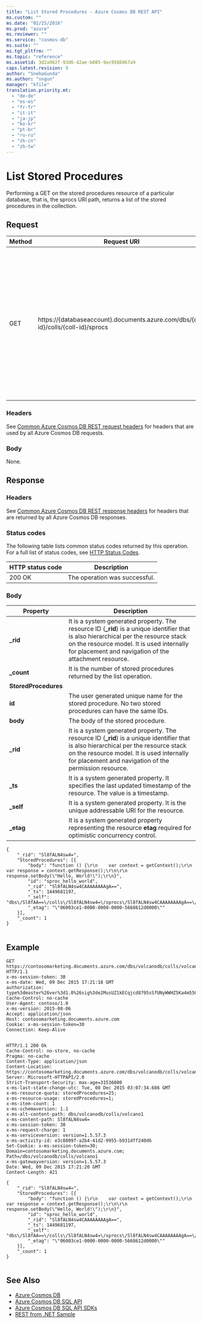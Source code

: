 ```yaml
---
title: "List Stored Procedures - Azure Cosmos DB REST API"
ms.custom: ""
ms.date: "02/25/2016"
ms.prod: "azure"
ms.reviewer: ""
ms.service: "cosmos-db"
ms.suite: ""
ms.tgt_pltfrm: ""
ms.topic: "reference"
ms.assetid: 3d2a982f-93d6-42ae-b085-9ec9586967a9
caps.latest.revision: 9
author: "SnehaGunda"
ms.author: "sngun"
manager: "kfile"
translation.priority.mt: 
  - "de-de"
  - "es-es"
  - "fr-fr"
  - "it-it"
  - "ja-jp"
  - "ko-kr"
  - "pt-br"
  - "ru-ru"
  - "zh-cn"
  - "zh-tw"
---
```

# List Stored Procedures
  Performing a GET on the stored procedures resource of a particular database, that is, the sprocs URI path, returns a list of the stored procedures in the collection.  
  
## Request  
  
|Method|Request URI|Description|  
|------------|-----------------|-----------------|  
|GET|https://{databaseaccount}.documents.azure.com/dbs/{db-id}/colls/{coll-id}/sprocs|Note that the {databaseaccount} is the name of the Azure Cosmos DB account created under your subscription. The {db-id} value is the user generated name/ID of the database where the stored procedures reside, not the system generated ID (rid). The {coll-id} value is the name of the collection where the stored procedures reside.|  
  
### Headers  
 See [Common Azure Cosmos DB REST request headers](common-cosmosdb-rest-request-headers.md) for headers that are used by all Azure Cosmos DB requests.  
  
### Body  
 None.  
  
## Response  
  
### Headers  
 See [Common Azure Cosmos DB REST response headers](common-cosmosdb-rest-response-headers.md) for headers that are returned by all Azure Cosmos DB responses.  
  
### Status codes  
 The following table lists common status codes returned by this operation. For a full list of status codes, see [HTTP Status Codes](https://msdn.microsoft.com/library/azure/dn783364.aspx).  
  
|HTTP status code|Description|  
|----------------------|-----------------|  
|200 OK|The operation was successful.|  
  
### Body  
  
|Property|Description|  
|--------------|-----------------|  
|**_rid**|It is a system generated property. The resource ID (**_rid**) is a unique identifier that is also hierarchical per the resource stack on the resource model. It is used internally for placement and navigation of the attachment resource.|  
|**_count**|It is the number of stored procedures returned by the list operation.|  
|**StoredProcedures**||  
|**id**|The user generated unique name for the stored procedure. No two stored procedures can have the same IDs.|  
|**body**|The body of the stored procedure.|  
|**_rid**|It is a system generated property. The resource ID (**_rid**) is a unique identifier that is also hierarchical per the resource stack on the resource model. It is used internally for placement and navigation of the permission resource.|  
|**_ts**|It is a system generated property. It specifies the last updated timestamp of the resource. The value is a timestamp.|  
|**_self**|It is a system generated property. It is the unique addressable URI for the resource.|  
|**_etag**|It is a system generated property representing the resource **etag** required for optimistic concurrency control.|  
  
```  
{  
    "_rid": "Sl8fALN4sw4=",  
    "StoredProcedures": [{  
        "body": "function () {\r\n    var context = getContext();\r\n    var response = context.getResponse();\r\n\r\n    response.setBody(\"Hello, World!\");\r\n}",  
        "id": "sproc_hello_world",  
        "_rid": "Sl8fALN4sw4CAAAAAAAAgA==",  
        "_ts": 1449681197,  
        "_self": "dbs\/Sl8fAA==\/colls\/Sl8fALN4sw4=\/sprocs\/Sl8fALN4sw4CAAAAAAAAgA==\/",  
        "_etag": "\"06003ce1-0000-0000-0000-5668612d0000\""  
    }],  
    "_count": 1  
}  
  
```  
  
## Example  
  
```  
GET https://contosomarketing.documents.azure.com/dbs/volcanodb/colls/volcano1/sprocs HTTP/1.1  
x-ms-session-token: 30  
x-ms-date: Wed, 09 Dec 2015 17:21:18 GMT  
authorization: type%3dmaster%26ver%3d1.0%26sig%3de2MusUZ1kECqjcd8795sSfUNyWWHZ5Ka4m55GyCuwxg%3d  
Cache-Control: no-cache  
User-Agent: contoso/1.0  
x-ms-version: 2015-08-06  
Accept: application/json  
Host: contosomarketing.documents.azure.com  
Cookie: x-ms-session-token=30  
Connection: Keep-Alive  
  
```  
  
```  
HTTP/1.1 200 Ok  
Cache-Control: no-store, no-cache  
Pragma: no-cache  
Content-Type: application/json  
Content-Location: https://contosomarketing.documents.azure.com/dbs/volcanodb/colls/volcano1/sprocs  
Server: Microsoft-HTTPAPI/2.0  
Strict-Transport-Security: max-age=31536000  
x-ms-last-state-change-utc: Tue, 08 Dec 2015 03:07:34.686 GMT  
x-ms-resource-quota: storedProcedures=25;  
x-ms-resource-usage: storedProcedures=1;  
x-ms-item-count: 1  
x-ms-schemaversion: 1.1  
x-ms-alt-content-path: dbs/volcanodb/colls/volcano1  
x-ms-content-path: Sl8fALN4sw4=  
x-ms-session-token: 30  
x-ms-request-charge: 1  
x-ms-serviceversion: version=1.5.57.3  
x-ms-activity-id: e3c8809f-a2b4-41d2-9955-b931dff240d6  
Set-Cookie: x-ms-session-token=30; Domain=contosomarketing.documents.azure.com; Path=/dbs/volcanodb/colls/volcano1  
x-ms-gatewayversion: version=1.5.57.3  
Date: Wed, 09 Dec 2015 17:21:20 GMT  
Content-Length: 421  
  
{  
    "_rid": "Sl8fALN4sw4=",  
    "StoredProcedures": [{  
        "body": "function () {\r\n    var context = getContext();\r\n    var response = context.getResponse();\r\n\r\n    response.setBody(\"Hello, World!\");\r\n}",  
        "id": "sproc_hello_world",  
        "_rid": "Sl8fALN4sw4CAAAAAAAAgA==",  
        "_ts": 1449681197,  
        "_self": "dbs\/Sl8fAA==\/colls\/Sl8fALN4sw4=\/sprocs\/Sl8fALN4sw4CAAAAAAAAgA==\/",  
        "_etag": "\"06003ce1-0000-0000-0000-5668612d0000\""  
    }],  
    "_count": 1  
}  
  
```  
  
## See Also  
* [Azure Cosmos DB](https://docs.microsoft.com/azure/cosmos-db/introduction) 
* [Azure Cosmos DB SQL API](https://docs.microsoft.com/azure/cosmos-db/sql-api-introduction)   
* [Azure Cosmos DB SQL API SDKs](https://docs.microsoft.com/en-us/azure/cosmos-db/sql-api-sdk-dotnet)    
* [REST from .NET Sample](https://github.com/Azure/azure-documentdb-dotnet/tree/master/samples/rest-from-.net)  
  
  

